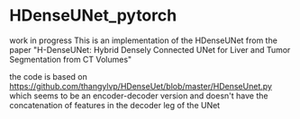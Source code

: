 # HDenseUNet_pytorch
work in progress
This is an implementation of the HDenseUNet from the paper "H-DenseUNet: Hybrid Densely Connected UNet for
Liver and Tumor Segmentation from CT Volumes"


the code is based on https://github.com/thangylvp/HDenseUet/blob/master/HDenseUnet.py which seems to be an encoder-decoder version and doesn't have the concatenation of features in the decoder leg of the UNet
